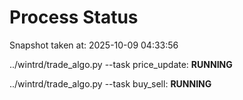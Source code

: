 # Process Status

Snapshot taken at: 2025-10-09 04:33:56

../wintrd/trade_algo.py --task price_update: **RUNNING**

../wintrd/trade_algo.py --task buy_sell: **RUNNING**

